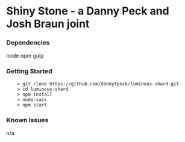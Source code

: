 # Shiny Stone - a Danny Peck and Josh Braun joint

### Dependencies
node
npm
gulp

### Getting Started
```
    > git clone https://github.com/dannytpeck/luminous-shard.git
    > cd luminous-shard
    > npm install
    > node-sass
    > npm start
```

### Known Issues
n/a
